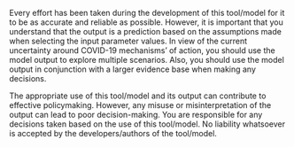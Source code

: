 Every effort has been taken during the development of this tool/model for it to be as accurate and reliable as possible. However, it is important that you understand that the output is a prediction based on the assumptions made when selecting the input parameter values. In view of the current uncertainty around COVID-19 mechanisms’ of action, you should use the model output to explore multiple scenarios. Also, you should use the model output in conjunction with a larger evidence base when making any decisions.

The appropriate use of this tool/model and its output can contribute to effective policymaking. However, any misuse or misinterpretation of the output can lead to poor decision-making. You are responsible for any decisions taken based on the use of this tool/model. No liability whatsoever is accepted by the developers/authors of the tool/model.
